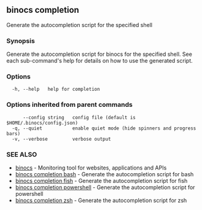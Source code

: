## binocs completion

Generate the autocompletion script for the specified shell

### Synopsis

Generate the autocompletion script for binocs for the specified shell.
See each sub-command's help for details on how to use the generated script.


### Options

```
  -h, --help   help for completion
```

### Options inherited from parent commands

```
      --config string   config file (default is $HOME/.binocs/config.json)
  -q, --quiet           enable quiet mode (hide spinners and progress bars)
  -v, --verbose         verbose output
```

### SEE ALSO

* [binocs](binocs.md)	 - Monitoring tool for websites, applications and APIs
* [binocs completion bash](binocs_completion_bash.md)	 - Generate the autocompletion script for bash
* [binocs completion fish](binocs_completion_fish.md)	 - Generate the autocompletion script for fish
* [binocs completion powershell](binocs_completion_powershell.md)	 - Generate the autocompletion script for powershell
* [binocs completion zsh](binocs_completion_zsh.md)	 - Generate the autocompletion script for zsh

